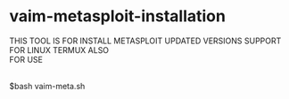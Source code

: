 # vaim-metasploit-installation
THIS TOOL IS FOR INSTALL METASPLOIT UPDATED VERSIONS SUPPORT FOR LINUX TERMUX ALSO
<br>FOR USE<br>

<br>
$bash vaim-meta.sh
